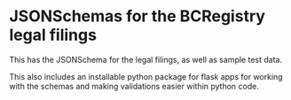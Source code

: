 # JSONSchemas for the BCRegistry legal filings

This has the JSONSchema for the legal filings, as well as sample test data.

This also includes an installable python package for flask apps for working with the schemas and making validations easier within python code.
